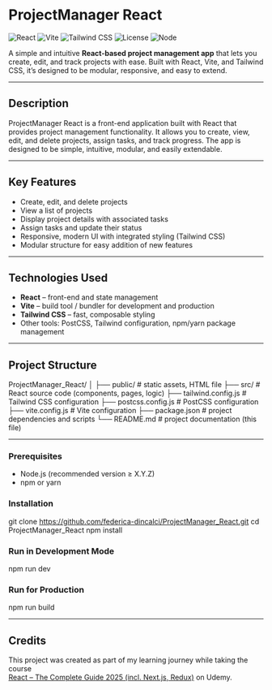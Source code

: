 # ProjectManager React

![React](https://img.shields.io/badge/React-18.2.0-61dafb?logo=react&logoColor=white) ![Vite](https://img.shields.io/badge/Vite-4.0+-646cff?logo=vite&logoColor=white) ![Tailwind CSS](https://img.shields.io/badge/Tailwind_CSS-3.3.0-38b2ac?logo=tailwindcss&logoColor=white) ![License](https://img.shields.io/badge/License-MIT-blue) ![Node](https://img.shields.io/badge/Node.js-16+-339933?logo=node.js&logoColor=white)

A simple and intuitive **React-based project management app** that lets you create, edit, and track projects with ease. Built with React, Vite, and Tailwind CSS, it’s designed to be modular, responsive, and easy to extend.  

---

## Description

ProjectManager React is a front-end application built with React that provides project management functionality. It allows you to create, view, edit, and delete projects, assign tasks, and track progress. The app is designed to be simple, intuitive, modular, and easily extendable.

---

## Key Features

- Create, edit, and delete projects  
- View a list of projects  
- Display project details with associated tasks  
- Assign tasks and update their status  
- Responsive, modern UI with integrated styling (Tailwind CSS)  
- Modular structure for easy addition of new features  

---

## Technologies Used

- **React** – front-end and state management  
- **Vite** – build tool / bundler for development and production  
- **Tailwind CSS** – fast, composable styling  
- Other tools: PostCSS, Tailwind configuration, npm/yarn package management  

---

## Project Structure

ProjectManager_React/
│
├── public/ # static assets, HTML file
├── src/ # React source code (components, pages, logic)
├── tailwind.config.js # Tailwind CSS configuration
├── postcss.config.js # PostCSS configuration
├── vite.config.js # Vite configuration
├── package.json # project dependencies and scripts
└── README.md # project documentation (this file)

--- 

### Prerequisites

- Node.js (recommended version ≥ X.Y.Z)  
- npm or yarn  

### Installation
git clone https://github.com/federica-dincalci/ProjectManager_React.git
cd ProjectManager_React
npm install

### Run in Development Mode
npm run dev

### Run for Production
npm run build

---

## Credits

This project was created as part of my learning journey while taking the course  
[React – The Complete Guide 2025 (incl. Next.js, Redux)](https://www.udemy.com/course/react-the-complete-guide-incl-redux/?couponCode=25BBPMXINACTIVE) on Udemy.